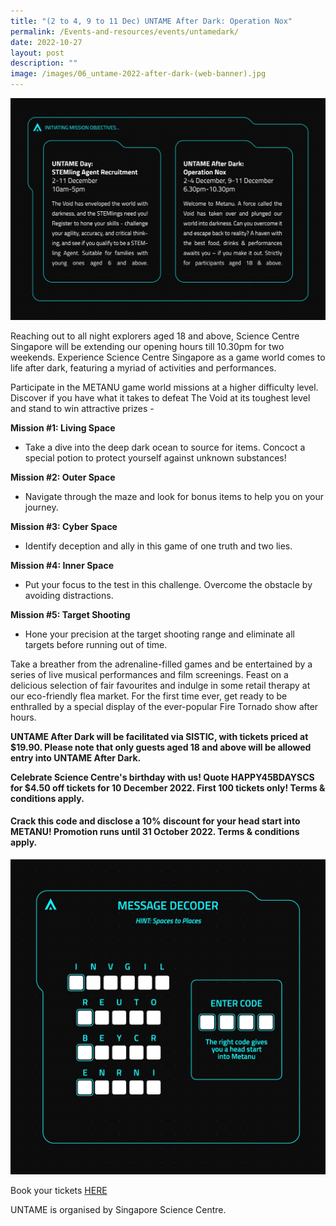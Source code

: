 ```yaml
---
title: "(2 to 4, 9 to 11 Dec) UNTAME After Dark: Operation Nox"
permalink: /Events-and-resources/events/untamedark/
date: 2022-10-27
layout: post
description: ""
image: /images/06_untame-2022-after-dark-(web-banner).jpg
---
```

![](/images/metanu_event-description.jpg)

Reaching out to all night explorers aged 18 and above, Science Centre Singapore will be extending our opening hours till 10.30pm for two weekends. Experience Science Centre Singapore as a game world comes to life after dark, featuring a myriad of activities and performances.

Participate in the METANU game world missions at a higher difficulty level. Discover if you have what it takes to defeat The Void at its toughest level and stand to win attractive prizes - 

**Mission #1: Living Space**

*   Take a dive into the deep dark ocean to source for items. Concoct a special potion to protect yourself against unknown substances!

**Mission #2: Outer Space**

*   Navigate through the maze and look for bonus items to help you on your journey.

**Mission #3: Cyber Space**

*   Identify deception and ally in this game of one truth and two lies.

**Mission #4: Inner Space**

*   Put your focus to the test in this challenge. Overcome the obstacle by avoiding distractions.

**Mission #5: Target Shooting**

*   Hone your precision at the target shooting range and eliminate all targets before running out of time.

Take a breather from the adrenaline-filled games and be entertained by a series of live musical performances and film screenings. Feast on a delicious selection of fair favourites and indulge in some retail therapy at our eco-friendly flea market. For the first time ever, get ready to be enthralled by a special display of the ever-popular Fire Tornado show after hours.

  

**UNTAME After Dark will be facilitated via SISTIC, with tickets priced at $19.90. Please note that only guests aged 18 and above will be allowed entry into UNTAME After Dark.**

**Celebrate Science Centre's birthday with us! Quote HAPPY45BDAYSCS for $4.50 off tickets for 10 December 2022. First 100 tickets only! Terms & conditions apply.**  

#### Crack this code and disclose a 10% discount for your head start into METANU! Promotion runs until 31 October 2022. Terms & conditions apply.

![](/images/metanu_message-decoder.jpg)

Book your tickets [HERE](https://www.sistic.com.sg/events/untame1222)

UNTAME is organised by Singapore Science Centre. 